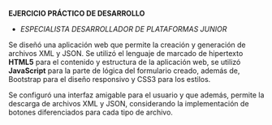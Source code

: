 **EJERCICIO PRÁCTICO DE DESARROLLO**

- *ESPECIALISTA DESARROLLADOR DE PLATAFORMAS JUNIOR*

Se diseñó una aplicación web que permite la creación y generación de 
archivos XML y JSON. Se utilizó el lenguaje de marcado de hipertexto **HTML5**
para el contenido y estructura de la aplicación web, se utilizó **JavaScript** 
para la parte de lógica del formulario creado, además de, Bootstrap para el 
diseño responsivo y CSS3 para los estilos.

Se configuró una interfaz amigable para el usuario y que además, permite la descarga
de archivos XML y JSON, considerando la implementación de botones diferenciados para 
cada tipo de archivo.




